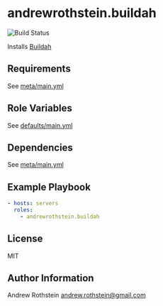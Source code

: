 andrewrothstein.buildah
=========
![Build Status](https://github.com/andrewrothstein/ansible-buildah/actions/workflows/build.yml/badge.svg)

Installs [Buildah](https://buildah.io/)

Requirements
------------

See [meta/main.yml](meta/main.yml)

Role Variables
--------------

See [defaults/main.yml](defaults/main.yml)

Dependencies
------------

See [meta/main.yml](meta/main.yml)

Example Playbook
----------------

```yml
- hosts: servers
  roles:
    - andrewrothstein.buildah
```

License
-------

MIT

Author Information
------------------

Andrew Rothstein <andrew.rothstein@gmail.com>
